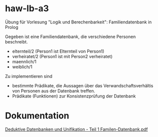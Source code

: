 # haw-lb-a3
Übung für Vorlesung "Logik und Berechenbarkeit": Familiendatenbank in Prolog

Gegeben ist eine Familiendatenbank, die verschiedene Personen beschreibt.
- elternteil/2 (Person1 ist Elternteil von Person1)
- verheiratet/2 (Person1 ist mit Person2 verheiratet)
- maennlich/1
- weiblich/1

Zu implementieren sind
- bestimmte Prädikate, die Aussagen über das Verwandschaftsverhältis von Personen aus der Datenbank treffen.
- Prädikate (Funktionen) zur Konsistenzprüfung der Datenbank

# Dokumentation
[Deduktive Datenbanken und Unifikation - Teil 1 Familen-Datenbank.pdf](Deduktive_Datenbanken_und_Unifikation_-_Teil_1_Familen-Datenbank.pdf)
